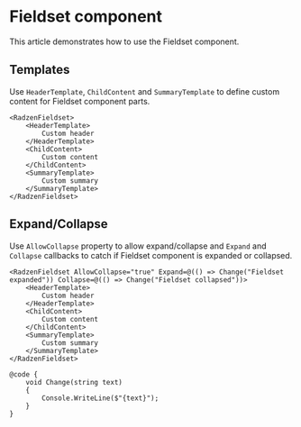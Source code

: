 # Fieldset component
This article demonstrates how to use the Fieldset component.

## Templates
Use `HeaderTemplate`, `ChildContent` and `SummaryTemplate` to define custom content for Fieldset component parts.

```
<RadzenFieldset>
    <HeaderTemplate>
        Custom header
    </HeaderTemplate>
    <ChildContent>
        Custom content
    </ChildContent>
    <SummaryTemplate>
        Custom summary
    </SummaryTemplate>
</RadzenFieldset>
```

## Expand/Collapse
Use `AllowCollapse` property to allow expand/collapse and `Expand` and `Collapse` callbacks to catch if Fieldset component is expanded or collapsed.

```
<RadzenFieldset AllowCollapse="true" Expand=@(() => Change("Fieldset expanded")) Collapse=@(() => Change("Fieldset collapsed"))>
    <HeaderTemplate>
        Custom header
    </HeaderTemplate>
    <ChildContent>
        Custom content
    </ChildContent>
    <SummaryTemplate>
        Custom summary
    </SummaryTemplate>
</RadzenFieldset>

@code {
    void Change(string text)
    {
        Console.WriteLine($"{text}");
    }
}
```
